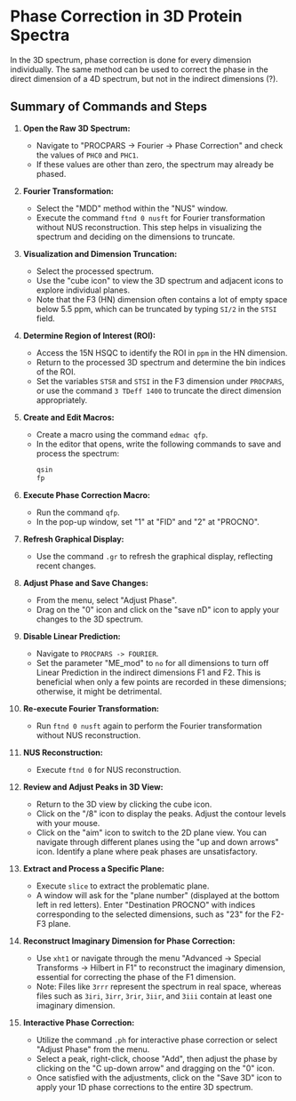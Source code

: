 # Phase Correction in 3D Protein Spectra

In the 3D spectrum, phase correction is done for every dimension individually. The same method can be used to correct 
the phase in the direct dimension of a 4D spectrum, but not in the indirect dimensions (?).

## Summary of Commands and Steps

1. **Open the Raw 3D Spectrum:**
   - Navigate to "PROCPARS -> Fourier -> Phase Correction" and check the values of `PHC0` and `PHC1`.
   - If these values are other than zero, the spectrum may already be phased.

2. **Fourier Transformation:**
   - Select the "MDD" method within the "NUS" window.
   - Execute the command `ftnd 0 nusft` for Fourier transformation without NUS reconstruction. This step helps in visualizing the spectrum and deciding on the dimensions to truncate.

3. **Visualization and Dimension Truncation:**
   - Select the processed spectrum.
   - Use the "cube icon" to view the 3D spectrum and adjacent icons to explore individual planes.
   - Note that the F3 (HN) dimension often contains a lot of empty space below 5.5 ppm, which can be truncated by typing `SI/2` in the `STSI` field.

4. **Determine Region of Interest (ROI):**
   - Access the 15N HSQC to identify the ROI in `ppm` in the HN dimension.
   - Return to the processed 3D spectrum and determine the bin indices of the ROI.
   - Set the variables `STSR` and `STSI` in the F3 dimension under `PROCPARS`, or use the command `3 TDeff 1400` to truncate the direct dimension appropriately.

5. **Create and Edit Macros:**
   - Create a macro using the command `edmac qfp`.
   - In the editor that opens, write the following commands to save and process the spectrum:
     ```sh
     qsin
     fp
     ```

6. **Execute Phase Correction Macro:**
   - Run the command `qfp`.
   - In the pop-up window, set "1" at "FID" and "2" at "PROCNO".

7. **Refresh Graphical Display:**
   - Use the command `.gr` to refresh the graphical display, reflecting recent changes.

8. **Adjust Phase and Save Changes:**
   - From the menu, select "Adjust Phase".
   - Drag on the "0" icon and click on the "save nD" icon to apply your changes to the 3D spectrum.

9. **Disable Linear Prediction:**
   - Navigate to `PROCPARS -> FOURIER`.
   - Set the parameter "ME_mod" to `no` for all dimensions to turn off Linear Prediction in the indirect dimensions F1 and F2. This is beneficial when only a few points are recorded in these dimensions; otherwise, it might be detrimental.

10. **Re-execute Fourier Transformation:**
    - Run `ftnd 0 nusft` again to perform the Fourier transformation without NUS reconstruction.

11. **NUS Reconstruction:**
    - Execute `ftnd 0` for NUS reconstruction.

12. **Review and Adjust Peaks in 3D View:**
    - Return to the 3D view by clicking the cube icon.
    - Click on the "/8" icon to display the peaks. Adjust the contour levels with your mouse.
    - Click on the "aim" icon to switch to the 2D plane view. You can navigate through different planes using the "up and down arrows" icon. Identify a plane where peak phases are unsatisfactory.

13. **Extract and Process a Specific Plane:**
    - Execute `slice` to extract the problematic plane.
    - A window will ask for the "plane number" (displayed at the bottom left in red letters). Enter "Destination PROCNO" with indices corresponding to the selected dimensions, such as "23" for the F2-F3 plane.

14. **Reconstruct Imaginary Dimension for Phase Correction:**
    - Use `xht1` or navigate through the menu "Advanced -> Special Transforms -> Hilbert in F1" to reconstruct the imaginary dimension, essential for correcting the phase of the F1 dimension.
    - Note: Files like `3rrr` represent the spectrum in real space, whereas files such as `3iri`, `3irr`, `3rir`, `3iir`, and `3iii` contain at least one imaginary dimension.

15. **Interactive Phase Correction:**
    - Utilize the command `.ph` for interactive phase correction or select "Adjust Phase" from the menu.
    - Select a peak, right-click, choose "Add", then adjust the phase by clicking on the "C up-down arrow" and dragging on the "0" icon.
    - Once satisfied with the adjustments, click on the "Save 3D" icon to apply your 1D phase corrections to the entire 3D spectrum.
